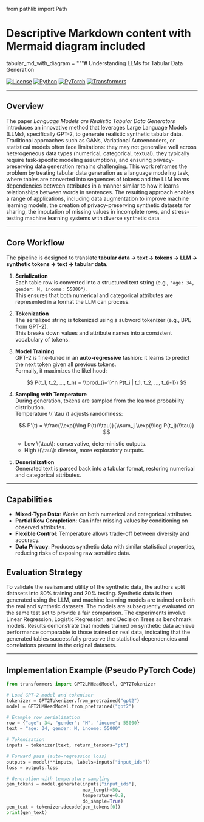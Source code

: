 from pathlib import Path

# Descriptive Markdown content with Mermaid diagram included
tabular_md_with_diagram = """# Understanding LLMs for Tabular Data Generation

[![License](https://img.shields.io/badge/License-MIT-green.svg)](https://opensource.org/licenses/MIT) [![Python](https://img.shields.io/badge/Python-3.8+-3776AB.svg?logo=python&logoColor=white)](https://www.python.org/) [![PyTorch](https://img.shields.io/badge/PyTorch-1.12+-EE4C2C.svg)](https://pytorch.org/) [![Transformers](https://img.shields.io/badge/HuggingFace-Transformers-yellow.svg)](https://huggingface.co/docs/transformers)

---
## Overview

The paper *Language Models are Realistic Tabular Data Generators* introduces an innovative method that leverages Large Language Models (LLMs), specifically GPT-2, to generate realistic synthetic tabular data. Traditional approaches such as GANs, Variational Autoencoders, or statistical models often face limitations: they may not generalize well across heterogeneous data types (numerical, categorical, textual), they typically require task-specific modeling assumptions, and ensuring privacy-preserving data generation remains challenging. This work reframes the problem by treating tabular data generation as a language modeling task, where tables are converted into sequences of tokens and the LLM learns dependencies between attributes in a manner similar to how it learns relationships between words in sentences. The resulting approach enables a range of applications, including data augmentation to improve machine learning models, the creation of privacy-preserving synthetic datasets for sharing, the imputation of missing values in incomplete rows, and stress-testing machine learning systems with diverse synthetic data.


---

## Core Workflow

The pipeline is designed to translate **tabular data → text → tokens → LLM → synthetic tokens → text → tabular data**.

1. **Serialization**  
   Each table row is converted into a structured text string (e.g., `"age: 34, gender: M, income: 55000"`).  
   This ensures that both numerical and categorical attributes are represented in a format the LLM can process.  

2. **Tokenization**  
   The serialized string is tokenized using a subword tokenizer (e.g., BPE from GPT-2).  
   This breaks down values and attribute names into a consistent vocabulary of tokens.  

3. **Model Training**  
   GPT-2 is fine-tuned in an **auto-regressive** fashion: it learns to predict the next token given all previous tokens.  
   Formally, it maximizes the likelihood:  

   $$
   P(t_1, t_2, ..., t_n) = \\prod_{i=1}^n P(t_i | t_1, t_2, ..., t_{i-1})
   $$

4. **Sampling with Temperature**  
   During generation, tokens are sampled from the learned probability distribution.  
   Temperature \\( \\tau \\) adjusts randomness:  

   $$
   P'(t) = \\frac{\\exp(\\log P(t)/\\tau)}{\\sum_j \\exp(\\log P(t_j)/\\tau)}
   $$

   - Low \\(\\tau\\): conservative, deterministic outputs.  
   - High \\(\\tau\\): diverse, more exploratory outputs.  

5. **Deserialization**  
   Generated text is parsed back into a tabular format, restoring numerical and categorical attributes.  

---

## Capabilities

- **Mixed-Type Data**: Works on both numerical and categorical attributes.  
- **Partial Row Completion**: Can infer missing values by conditioning on observed attributes.  
- **Flexible Control**: Temperature allows trade-off between diversity and accuracy.  
- **Data Privacy**: Produces synthetic data with similar statistical properties, reducing risks of exposing raw sensitive data.  

## Evaluation Strategy

To validate the realism and utility of the synthetic data, the authors split datasets into 80% training and 20% testing. Synthetic data is then generated using the LLM, and machine learning models are trained on both the real and synthetic datasets. The models are subsequently evaluated on the same test set to provide a fair comparison. The experiments involve Linear Regression, Logistic Regression, and Decision Trees as benchmark models. Results demonstrate that models trained on synthetic data achieve performance comparable to those trained on real data, indicating that the generated tables successfully preserve the statistical dependencies and correlations present in the original datasets.


---

## Implementation Example (Pseudo PyTorch Code)

```python
from transformers import GPT2LMHeadModel, GPT2Tokenizer

# Load GPT-2 model and tokenizer
tokenizer = GPT2Tokenizer.from_pretrained("gpt2")
model = GPT2LMHeadModel.from_pretrained("gpt2")

# Example row serialization
row = {"age": 34, "gender": "M", "income": 55000}
text = "age: 34, gender: M, income: 55000"

# Tokenization
inputs = tokenizer(text, return_tensors="pt")

# Forward pass (auto-regression loss)
outputs = model(**inputs, labels=inputs["input_ids"])
loss = outputs.loss

# Generation with temperature sampling
gen_tokens = model.generate(inputs["input_ids"],
                            max_length=50,
                            temperature=0.8,
                            do_sample=True)
gen_text = tokenizer.decode(gen_tokens[0])
print(gen_text)

